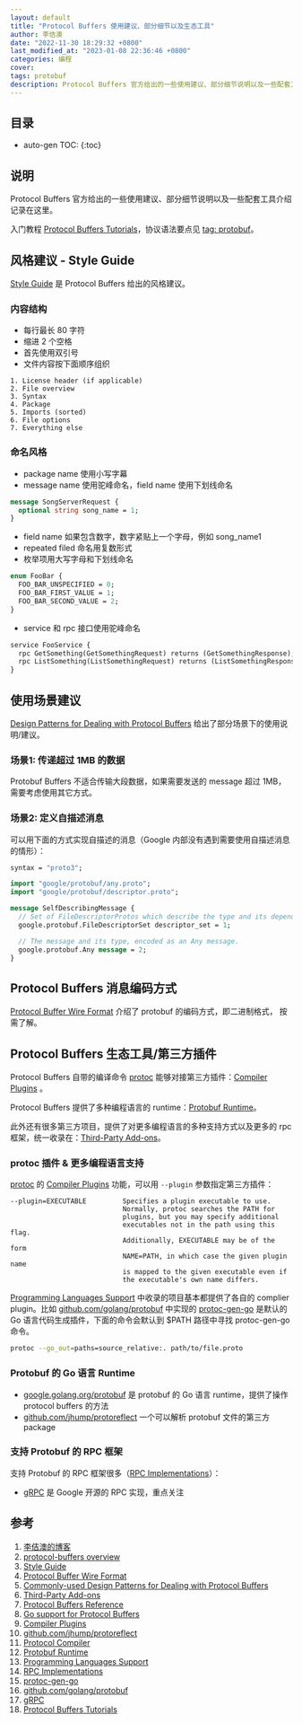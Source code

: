 ```yaml
---
layout: default
title: "Protocol Buffers 使用建议、部分细节以及生态工具"
author: 李佶澳
date: "2022-11-30 18:29:32 +0800"
last_modified_at: "2023-01-08 22:36:46 +0800"
categories: 编程
cover:
tags: protobuf 
description: Protocol Buffers 官方给出的一些使用建议、部分细节说明以及一些配套工具介绍记录在这里，协议语法要点见上一篇。
---
```


## 目录

* auto-gen TOC:
{:toc}

## 说明

Protocol Buffers 官方给出的一些使用建议、部分细节说明以及一些配套工具介绍记录在这里。

入门教程 [Protocol Buffers Tutorials][18]，协议语法要点见 [tag: protobuf](/tags/all.html#protobuf)。

## 风格建议 - Style Guide

[Style Guide][3] 是 Protocol Buffers 给出的风格建议。

### 内容结构

* 每行最长 80 字符
* 缩进 2 个空格
* 首先使用双引号
* 文件内容按下面顺序组织
```text
1. License header (if applicable)
2. File overview
3. Syntax
4. Package
5. Imports (sorted)
6. File options
7. Everything else
```

### 命名风格

* package name 使用小写字幕
* message name 使用驼峰命名，field name 使用下划线命名
```proto
message SongServerRequest {
  optional string song_name = 1;
}
```
* field name 如果包含数字，数字紧贴上一个字母，例如 song_name1
* repeated filed 命名用复数形式
* 枚举项用大写字母和下划线命名
```proto
enum FooBar {
  FOO_BAR_UNSPECIFIED = 0;
  FOO_BAR_FIRST_VALUE = 1;
  FOO_BAR_SECOND_VALUE = 2;
}
```
* service 和 rpc 接口使用驼峰命名
```proto
service FooService {
  rpc GetSomething(GetSomethingRequest) returns (GetSomethingResponse);
  rpc ListSomething(ListSomethingRequest) returns (ListSomethingResponse);
}
```

## 使用场景建议

[Design Patterns for Dealing with Protocol Buffers][5] 给出了部分场景下的使用说明/建议。

### 场景1: 传递超过 1MB 的数据

Protobuf Buffers 不适合传输大段数据，如果需要发送的 message 超过 1MB，需要考虑使用其它方式。

### 场景2: 定义自描述消息

可以用下面的方式实现自描述的消息（Google 内部没有遇到需要使用自描述消息的情形）：

```proto
syntax = "proto3";

import "google/protobuf/any.proto";
import "google/protobuf/descriptor.proto";

message SelfDescribingMessage {
  // Set of FileDescriptorProtos which describe the type and its dependencies.
  google.protobuf.FileDescriptorSet descriptor_set = 1;

  // The message and its type, encoded as an Any message.
  google.protobuf.Any message = 2;
}
```

## Protocol Buffers 消息编码方式

[Protocol Buffer Wire Format][4] 介绍了 protobuf 的编码方式，即二进制格式， 按需了解。

## Protocol Buffers 生态工具/第三方插件

Protocol Buffers 自带的编译命令 [protoc][11] 能够对接第三方插件：[Compiler Plugins][9] 。

Protocol Buffers 提供了多种编程语言的 runtime：[Protobuf Runtime][12]。

此外还有很多第三方项目，提供了对更多编程语言的多种支持方式以及更多的 rpc 框架，统一收录在：[Third-Party Add-ons][6]。

### protoc 插件 & 更多编程语言支持

[protoc][11] 的 [Compiler Plugins][9] 功能，可以用 `--plugin` 参数指定第三方插件：

```text
--plugin=EXECUTABLE         Specifies a plugin executable to use.
                            Normally, protoc searches the PATH for
                            plugins, but you may specify additional
                            executables not in the path using this flag.
                            Additionally, EXECUTABLE may be of the form
                            NAME=PATH, in which case the given plugin name
                            is mapped to the given executable even if
                            the executable's own name differs.
```

[Programming Languages Support][13] 中收录的项目基本都提供了各自的 complier plugin。比如 [github.com/golang/protobuf][16] 中实现的 [protoc-gen-go][15] 是默认的 Go 语言代码生成插件，下面的命令会默认到 $PATH 路径中寻找 protoc-gen-go 命令。

```sh
protoc --go_out=paths=source_relative:. path/to/file.proto
```

### Protobuf 的 Go 语言 Runtime

* [google.golang.org/protobuf][8] 是 protobuf 的 Go 语言 runtime，提供了操作 protocol buffers 的方法
* [github.com/jhump/protoreflect][10] 一个可以解析 protobuf 文件的第三方 package


### 支持 Protobuf 的 RPC 框架

支持 Protobuf 的 RPC 框架很多（[RPC Implementations][14]）：

* [gRPC][17] 是 Google 开源的 RPC 实现，重点关注

## 参考

1. [李佶澳的博客][1]
2. [protocol-buffers overview][2]
3. [Style Guide][3]
4. [Protocol Buffer Wire Format][4]
5. [Commonly-used Design Patterns for Dealing with Protocol Buffers][5]
6. [Third-Party Add-ons][6]
7. [Protocol Buffers Reference][7]
8. [Go support for Protocol Buffers][8]
9. [Compiler Plugins][9]
10. [github.com/jhump/protoreflect][10]
11. [Protocol Compiler][11]
12. [Protobuf Runtime][12]
13. [Programming Languages Support][13]
14. [RPC Implementations][14]
15. [protoc-gen-go][15]
16. [github.com/golang/protobuf][16]
17. [gRPC][17]
18. [Protocol Buffers Tutorials][18]

[1]: https://www.lijiaocn.com "李佶澳的博客"
[2]: https://developers.google.com/protocol-buffers/docs/overview "protocol-buffers overview"
[3]: https://developers.google.com/protocol-buffers/docs/style "Style Guide"
[4]: https://developers.google.com/protocol-buffers/docs/encoding "Encoding"
[5]: https://developers.google.com/protocol-buffers/docs/techniques "commonly-used design patterns for dealing with Protocol Buffers"
[6]: https://github.com/protocolbuffers/protobuf/blob/main/docs/third_party.md "Third-Party Add-ons"
[7]: https://developers.google.com/protocol-buffers/docs/reference/overview "Protocol Buffers Reference"
[8]: https://pkg.go.dev/google.golang.org/protobuf#readme-package-index "Go support for Protocol Buffers"
[9]: https://developers.google.com/protocol-buffers/docs/reference/other#plugins "Compiler Plugins"
[10]: https://github.com/jhump/protoreflect "github.com/jhump/protoreflect"
[11]: https://github.com/protocolbuffers/protobuf#protocol-compiler-installation "Protocol Compiler"
[12]: https://github.com/protocolbuffers/protobuf#protobuf-runtime-installation "Protobuf Runtime"
[13]: https://github.com/protocolbuffers/protobuf/blob/main/docs/third_party.md#programming-languages  "Programming Languages"
[14]: https://github.com/protocolbuffers/protobuf/blob/main/docs/third_party.md#rpc-implementations "RPC Implementations"
[15]: https://pkg.go.dev/github.com/golang/protobuf/protoc-gen-go "protoc-gen-go"
[16]: https://github.com/golang/protobuf "github.com/golang/protobuf"
[17]: https://grpc.io/ "gRPC"
[18]: https://developers.google.com/protocol-buffers/docs/tutorials "Protocol Buffers Tutorials"
